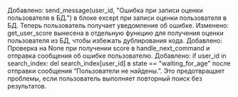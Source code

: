 Добавлено: send_message(user_id, "Ошибка при записи оценки пользователя в БД.") в блоке except при записи оценки пользователя в БД. Теперь пользователь получает уведомление об ошибке.
Изменено: get_user_score вынесена в отдельную функцию для получения оценки пользователя из БД, чтобы избежать дублирования кода.
Добавлено: Проверка на None при получении score в handle_next_command и отправка сообщения об ошибке пользователю.
Добавлено: if user_id in search_index: del search_index[user_id] в state == "waiting_for_age" после отправки сообщения “Пользователи не найдены.”. Это предотвращает проблемы, если пользователь выполняет повторный поиск без результатов.